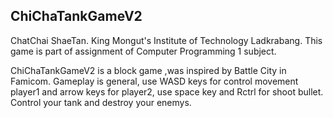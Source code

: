 ## ChiChaTankGameV2
ChatChai ShaeTan.
King Mongut's Institute of Technology Ladkrabang.
This game is part of assignment of Computer Programming 1 subject.

  ChiChaTankGameV2 is a block game ,was inspired by Battle City in Famicom. 
  Gameplay is general, use  WASD keys for control movement player1 and arrow keys for player2,
  use space key and Rctrl for shoot bullet. Control your tank and destroy your enemys.
  
  
